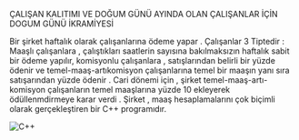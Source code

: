 ÇALIŞAN KALITIMI VE DOĞUM GÜNÜ AYINDA OLAN ÇALIŞANLAR İÇİN DOGUM GÜNÜ İKRAMİYESİ

Bir şirket haftalık olarak çalışanlarına ödeme yapar . Çalışanlar 3 Tiptedir :
 Maaşlı çalışanlara , çalıştıkları saatlerin sayısına bakılmaksızın haftalık sabit bir ödeme yapılır, komisyonlu çalışanlara , satışlarından belirli bir yüzde ödenir ve temel-maaş-artıkomisyon çalışanlarına temel bir maaşın yanı sıra satışarından yüzde ödenir . Cari dönemi için , şirket temel-maaş-artı-komisyon çalışanların temel maaşlarına yüzde 10 ekleyerek ödüllenmdirmeye karar verdi . Şirket , maaş hesaplamalarını çok biçimli olarak gerçekleştiren bir C++ programıdır.



![C++](https://user-images.githubusercontent.com/74687192/106639451-0519aa80-6596-11eb-9109-4b9ed764df0c.PNG)





